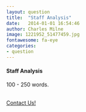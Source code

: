 ```yaml
---
layout: question
title:  "Staff Analysis"
date:   2014-01-01 16:54:46
author: Charles Milne
image: 1221952_51477459.jpg
fontawesome: fa-eye
categories:
- question
---
```

#### Staff Analysis
100 - 250 words.

<p><br/><a href="{{ "/contact/" | prepend: site.baseurl }}" class="btn btn-theme">Contact Us!</a></p>

